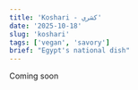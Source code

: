 ```yaml
---
title: 'Koshari - كشري'
date: '2025-10-18'
slug: 'koshari'
tags: ['vegan', 'savory']
brief: "Egypt's national dish"
---
```


Coming soon
